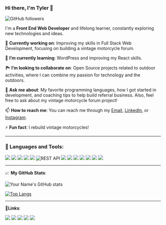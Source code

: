 ### Hi there, I'm Tyler 👋

![GitHub followers](https://img.shields.io/github/followers/tywy87?label=Follow&style=social)

I'm a **Front End Web Developer** and lifelong learner, constantly exploring new technologies and ideas.

🔭 **Currently working on**: Improving my skills in Full Stack Web Development, focusing on building a vintage motorcycle forum.

🌱 **I’m currently learning**: WordPress and improving my React skills.

🏞️ **I’m looking to collaborate on**: Open Source projects related to outdoor activities, where I can combine my passion for technology and the outdoors.

<!-- 🤔 **I’m looking for help with**: Deploying scalable applications on AWS and Google Cloud. -->

💬 **Ask me about**: My favorite programming languages, how I got started in development, and coaching tips to help build referral business. Also, feel free to ask about my vintage motorcycle forum project!

📫 **How to reach me**: You can reach me through my [Email](mailto:tylerwyles@gmail.com), [LinkedIn](https://www.linkedin.com/in/tylerwyles/), or [Instagram](https://www.instagram.com/tywy/).

⚡ **Fun fact**: I rebuild vintage motorcycles!

---

### 🧰 Languages and Tools:

<p>
<img src="https://img.shields.io/badge/HTML5-E34F26?style=for-the-badge&amp;logo=html5&amp;logoColor=white" style="max-width: 100%;">
<img src="https://img.shields.io/badge/CSS3-1572B6?style=for-the-badge&amp;logo=css3&amp;logoColor=white" style="max-width: 100%;">
<img src="https://img.shields.io/badge/SASS-CC6699?style=for-the-badge&amp;logo=sass&amp;logoColor=white" style="max-width: 100%;">
<img src="https://img.shields.io/badge/JavaScript-323330?style=for-the-badge&amp;logo=javascript&amp;logoColor=F7DF1E" style="max-width: 100%;">
<img src="https://img.shields.io/badge/React-20232A?style=for-the-badge&amp;logo=react&amp;logoColor=61DAFB" style="max-width: 100%;">
<img alt="REST API" src="https://img.shields.io/badge/REST_API-%2300E7A7?style=for-the-badge&amp;logo=postman&amp;logoColor=black" style="max-width: 100%;">
<img src="https://img.shields.io/badge/Firebase-ffaa00?style=for-the-badge&amp;logo=Firebase&amp;logoColor=white" style="max-width: 100%;">
<img src="https://img.shields.io/badge/Netlify-00C7B7?style=for-the-badge&amp;logo=netlify&amp;logoColor=white" style="max-width: 100%;">
<img src="https://img.shields.io/badge/figma-000000?style=for-the-badge&amp;logo=figma&amp;logoColor=white" style="max-width: 100%;">
<img src="https://img.shields.io/badge/canva-00C4CC?style=for-the-badge&amp;logo=canva&amp;logoColor=white" style="max-width: 100%;">
<img src="https://img.shields.io/badge/VS_Code-007ACC?style=for-the-badge&amp;logo=Visual-Studio-Code&amp;logoColor=white" style="max-width: 100%;">
<img src="https://img.shields.io/badge/Git-%23F05033?style=for-the-badge&amp;logo=git&amp;logoColor=white" style="max-width: 100%;">
<img src="https://img.shields.io/badge/GitHub-%23121011?style=for-the-badge&amp;logo=github&amp;logoColor=white" style="max-width: 100%;">
<p>
  
---

📈 **My GitHub Stats**:

![Your Name's GitHub stats](https://github-readme-stats.vercel.app/api?username=tywy87&show_icons=true&theme=radical)

[![Top Langs](https://github-readme-stats.vercel.app/api/top-langs/?username=tywy87&layout=compact&theme=radical)](https://github.com/anuraghazra/github-readme-stats)

---
🔗**Links**:
 <p>
  <a href="https://twyles.com/" rel="nofollow"><img src="https://img.shields.io/badge/Portfolio-5340ff?style=for-the-badge&amp;logo=Google-chrome&amp;logoColor=white" style="max-width: 100%;"></a>
  <a href="chrome-extension://efaidnbmnnnibpcajpcglclefindmkaj/https://twyles.com/assets/Tyler-Wyles-Resume.pdf" rel="nofollow"><img src="https://img.shields.io/badge/Resume-4285F4?style=for-the-badge&amp;logo=read-the-docs&amp;logoColor=white" style="max-width: 100%;"></a>
   <a href="https://www.linkedin.com/in/tylerwyles/" rel="nofollow"><img src="https://img.shields.io/badge/Linked_In-0077B5?style=for-the-badge&amp;logo=LinkedIn&amp;logoColor=white" style="max-width: 100%;"></a>
   <a href="mailto:tylerwyles@gmail.com"><img src="https://img.shields.io/badge/Gmail-D14836?style=for-the-badge&amp;logo=Gmail&amp;logoColor=white" style="max-width: 100%;"></a>
   <a href="https://www.instagram.com/tywy/" rel="nofollow"><img src="https://img.shields.io/badge/Instagram-E4405F?style=for-the-badge&amp;logo=instagram&amp;logoColor=white" style="max-width: 100%;"></a>
 </p>

